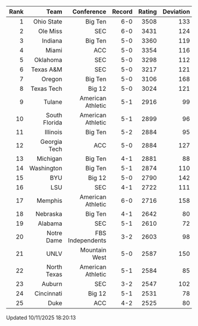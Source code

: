 | Rank  | Team                 | Conference           | Record   | Rating | Deviation |
| ---:  | ---:                 | ---:                 | ---:     | ---:   | ---:      |
| 1     | Ohio State           | Big Ten              | 6-0      | 3508   | 133       |
| 2     | Ole Miss             | SEC                  | 6-0      | 3431   | 124       |
| 3     | Indiana              | Big Ten              | 5-0      | 3360   | 119       |
| 4     | Miami                | ACC                  | 5-0      | 3354   | 116       |
| 5     | Oklahoma             | SEC                  | 5-0      | 3298   | 112       |
| 6     | Texas A&M            | SEC                  | 5-0      | 3217   | 121       |
| 7     | Oregon               | Big Ten              | 5-0      | 3106   | 168       |
| 8     | Texas Tech           | Big 12               | 5-0      | 3024   | 121       |
| 9     | Tulane               | American Athletic    | 5-1      | 2916   | 99        |
| 10    | South Florida        | American Athletic    | 5-1      | 2899   | 96        |
| 11    | Illinois             | Big Ten              | 5-2      | 2884   | 95        |
| 12    | Georgia Tech         | ACC                  | 5-0      | 2884   | 127       |
| 13    | Michigan             | Big Ten              | 4-1      | 2881   | 88        |
| 14    | Washington           | Big Ten              | 5-1      | 2874   | 110       |
| 15    | BYU                  | Big 12               | 5-0      | 2790   | 142       |
| 16    | LSU                  | SEC                  | 4-1      | 2722   | 111       |
| 17    | Memphis              | American Athletic    | 6-0      | 2716   | 158       |
| 18    | Nebraska             | Big Ten              | 4-1      | 2642   | 80        |
| 19    | Alabama              | SEC                  | 5-1      | 2610   | 72        |
| 20    | Notre Dame           | FBS Independents     | 3-2      | 2603   | 98        |
| 21    | UNLV                 | Mountain West        | 5-0      | 2587   | 150       |
| 22    | North Texas          | American Athletic    | 5-1      | 2584   | 85        |
| 23    | Auburn               | SEC                  | 3-2      | 2547   | 102       |
| 24    | Cincinnati           | Big 12               | 5-1      | 2531   | 78        |
| 25    | Duke                 | ACC                  | 4-2      | 2525   | 80        |

Updated 10/11/2025 18:20:13
